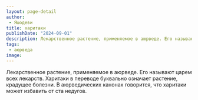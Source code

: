 ```yaml
---
layout: page-detail
author:
 - Яшодеви
title: харитаки
publishDate: "2024-09-01"
description: Лекарственное растение, применяемое в аюрведе. Его называют царем всех лекарств. Харитаки в переводе буквально означает растение, крадущее болезни. В аюрведических канонах говорится, что харитаки может избавить от ста недугов.
tags:
 - аюрведа
image: 
---
```


Лекарственное растение, применяемое в аюрведе. Его называют царем всех лекарств. Харитаки в переводе буквально означает растение, крадущее болезни. В аюрведических канонах говорится, что харитаки может избавить от ста недугов.

